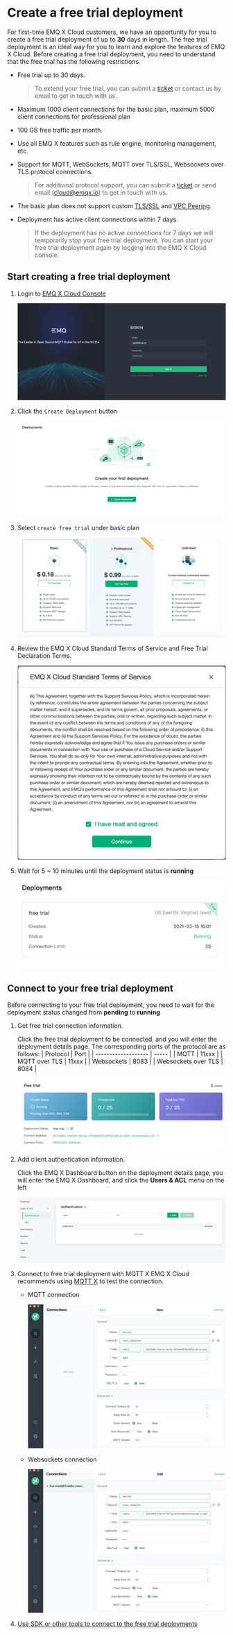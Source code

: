 # Create a free trial deployment

For first-time EMQ X Cloud customers, we have an opportunity for you to create a free trial deployment of up to **30** days in length. The free trial deployment is an ideal way for you to learn and explore the features of EMQ X Cloud. Before creating a free trial deployment, you need to understand that the free trial has the following restrictions.

* Free trial up to 30 days.

  > To extend your free trial, you can submit a [ticket](../contact.md) or contact us by email to get in touch with us.

* Maximum 1000 client connections for the basic plan, maximum 5000 client connections for professional plan

* 100 GB free traffic per month.

* Use all EMQ X features such as rule engine, monitoring management, etc.

* Support for MQTT, WebSockets, MQTT over TLS/SSL, Websockets over TLS protocol connections.

  > For additional protocol support, you can submit a [ticket](../contact.md) or send email (cloud@emqx.io) to get in touch with us.

* The basic plan does not support custom [TLS/SSL](../deployments/security_features_and_settings/tls_ssl.md) and [VPC Peering](../deployments/security_features_and_settings/vpc_peering.md).

* Deployment has active client connections within 7 days.

  > If the deployment has no active connections for 7 days we will temporarily stop your free trial deployment. You can start your free trial deployment again by logging into the EMQ X Cloud console.



## Start creating a free trial deployment

1. Login to [EMQ X Cloud Console](https://accounts.emqx.io/signin?continue=https://cloud.emqx.io/console/)

   ![log_in](./_assets/log_in.png)

2. Click the `Create Deployment` button

   ![console](./_assets/console.png)

3. Select `create free trial` under basic plan

   ![free_trial](./_assets/select_trial.png)

4. Review the EMQ X Cloud Standard Terms of Service and Free Trial Declaration Terms.

   ![freetrial_term](./_assets/freetrial_terms.png)
   
5. Wait for 5 ~ 10 minutes until the deployment status is **running**

   ![free_trial_running](./_assets/running.png)



## Connect to your free trial deployment

Before connecting to your free trial deployment, you need to wait for the deployment status changed from **pending** to **running**

1. Get free trial connection information. 
   
    Click the free trial deployment to be connected, and you will enter the deployment details page. The corresponding ports of the protocol are as follows:
    | Protocol            | Port  |
    | ------------------- | ----- |
    | MQTT                | 11xxx |
    | MQTT over TLS       | 11xxx |
    | Websockets          | 8083  |
    | Websockets over TLS | 8084  |
    
    ![connections](./_assets/detail.png)
        
    
2. Add client authentication information.
   
    Click the EMQ X Dashboard button on the deployment details page, you will enter the EMQ X Dashboard, and click the **Users & ACL** menu on the left

    ![add_users](./_assets/auth.png)

3. Connect to free trial deployment with MQTT X
   EMQ X Cloud recommends using [MQTT X](https://mqttx.app/) to test the connection.

   - MQTT connection

     ![mqttx_mqtts](./_assets/mqttx_connect.png)

   - Websockets connection
     
     ![mqttx_ws](./_assets/mqttx_ws.png)

4. [Use SDK or other tools to connect to the free trial deployments](../connect_to_deployments/introduction.md)